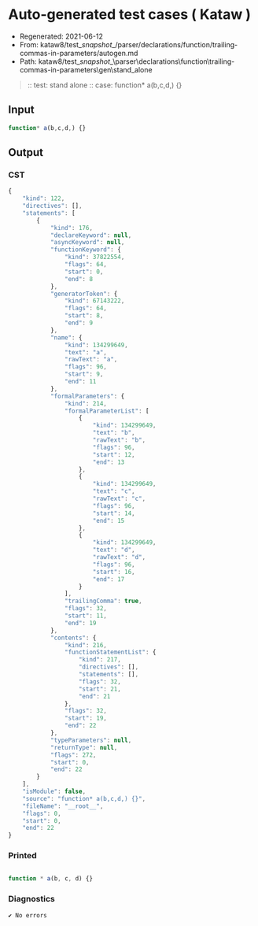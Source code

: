 # Auto-generated test cases ( Kataw )
- Regenerated: 2021-06-12
- From: kataw8/test\__snapshot__/parser/declarations/function/trailing-commas-in-parameters/autogen.md
- Path: kataw8/test\__snapshot__\parser\declarations\function\trailing-commas-in-parameters\gen\stand_alone
> :: test: stand alone
> :: case: function* a(b,c,d,) {}
## Input

`````js
function* a(b,c,d,) {}
`````
## Output

### CST

```javascript
{
    "kind": 122,
    "directives": [],
    "statements": [
        {
            "kind": 176,
            "declareKeyword": null,
            "asyncKeyword": null,
            "functionKeyword": {
                "kind": 37822554,
                "flags": 64,
                "start": 0,
                "end": 8
            },
            "generatorToken": {
                "kind": 67143222,
                "flags": 64,
                "start": 8,
                "end": 9
            },
            "name": {
                "kind": 134299649,
                "text": "a",
                "rawText": "a",
                "flags": 96,
                "start": 9,
                "end": 11
            },
            "formalParameters": {
                "kind": 214,
                "formalParameterList": [
                    {
                        "kind": 134299649,
                        "text": "b",
                        "rawText": "b",
                        "flags": 96,
                        "start": 12,
                        "end": 13
                    },
                    {
                        "kind": 134299649,
                        "text": "c",
                        "rawText": "c",
                        "flags": 96,
                        "start": 14,
                        "end": 15
                    },
                    {
                        "kind": 134299649,
                        "text": "d",
                        "rawText": "d",
                        "flags": 96,
                        "start": 16,
                        "end": 17
                    }
                ],
                "trailingComma": true,
                "flags": 32,
                "start": 11,
                "end": 19
            },
            "contents": {
                "kind": 216,
                "functionStatementList": {
                    "kind": 217,
                    "directives": [],
                    "statements": [],
                    "flags": 32,
                    "start": 21,
                    "end": 21
                },
                "flags": 32,
                "start": 19,
                "end": 22
            },
            "typeParameters": null,
            "returnType": null,
            "flags": 272,
            "start": 0,
            "end": 22
        }
    ],
    "isModule": false,
    "source": "function* a(b,c,d,) {}",
    "fileName": "__root__",
    "flags": 0,
    "start": 0,
    "end": 22
}
```

### Printed

```javascript

function * a(b, c, d) {}
```

### Diagnostics

```javascript
✔ No errors
```

